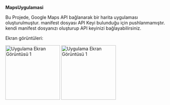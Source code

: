 **MapsUygulamasi**

Bu Projede, Google Maps API bağlanarak bir harita uygulaması oluşturulmuştur.
manifest dosyası API Keyi bulunduğu için pushlanmamıştır. kendi manifest dosyanızı oluşturup API keyinizi bağlayabilirsiniz.

Ekran görüntüleri:

<img src="https://github.com/user-attachments/assets/2321d066-996c-4af6-b7f2-5f6a800b8528" alt="Uygulama Ekran Görüntüsü 1" width="170">
<img src="https://github.com/user-attachments/assets/88741529-2c4e-4515-9122-541eaefc1251" alt="Uygulama Ekran Görüntüsü 1" width="170">
